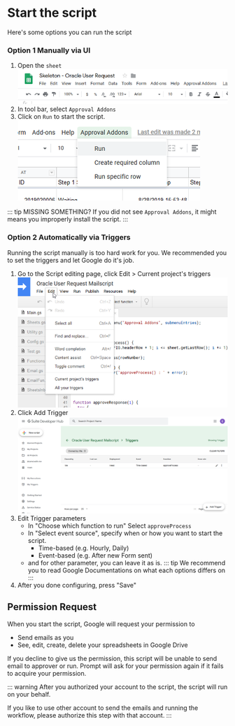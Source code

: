 # Start the script
Here's some options you can run the script



### Option 1 Manually via UI
1. Open the `sheet`
</br>![](./src/firefox_rqrWTbHsaN.png)
2. In tool bar, select `Approval Addons`
3. Click on `Run` to start the script.
</br>![](./src/firefox_sNaRKZXHbL.png)

::: tip MISSING SOMETHING?
If you did not see `Approval Addons`, it might means you improperly install the script.
:::

### Option 2 Automatically via Triggers
Running the script manually is too hard work for you. We recommended you to set the triggers and let Google do it's job.
1. Go to the Script editing page, click Edit > Current project's triggers
    </br>![](./src/script-edit.png)
2. Click Add Trigger
    </br>![](./src/developer-hub-triggers.png)
3. Edit Trigger parameters
    - In "Choose which function to run" Select `approveProcess`
    - In "Select event source", specify when or how you want to start the script.
        - Time-based (e.g. Hourly, Daily)
        - Event-based (e.g. After new Form sent)
    - and for other parameter, you can leave it as is.
    ::: tip
    We recommend you to read Google Documentations on what each options differs on
    :::
4. After you done configuring, press "Save"

## Permission Request
When you start the script, Google will request your permission to
- Send emails as you
- See, edit, create, delete your spreadsheets in Google Drive

If you decline to give us the permission, this script will be unable to send email to approver or run. Prompt will ask for your permission again if it fails to acquire your permission.

::: warning
After you authorized your account to the script, the script will run on your behalf.

If you like to use other account to send the emails and running the workflow, please authorize this step with that account.
:::
